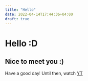 ```yaml
---
title: "Hello"
date: 2022-04-14T17:44:36+04:00
draft: true
---
```


# Hello :D

## Nice to meet you :)

Have a good day! Until then, watch [YT](https://www.youtube.com)